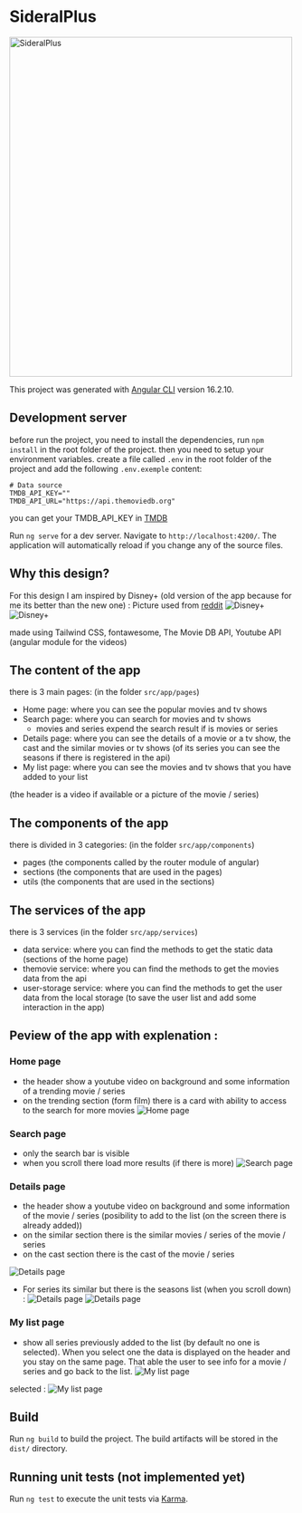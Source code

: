# SideralPlus
<img src="src/assets/logo/sideral-b-bg.svg" alt="SideralPlus" width="500" height="600">

This project was generated with [Angular CLI](https://github.com/angular/angular-cli) version 16.2.10.

## Development server
before run the project, you need to install the dependencies, run `npm install` in the root folder of the project.
then you need to setup your environment variables. create a file called `.env` in the root folder of the project and add the following `.env.exemple` content:
```
# Data source
TMDB_API_KEY=""
TMDB_API_URL="https://api.themoviedb.org"
```

you can get your TMDB_API_KEY in [TMDB](https://www.themoviedb.org/documentation/api)


Run `ng serve` for a dev server. Navigate to `http://localhost:4200/`. The application will automatically reload if you change any of the source files.


## Why this design?
For this design I am inspired by Disney+ (old version of the app because for me its better than the new one) :
Picture used from [reddit](https://www.reddit.com/r/DisneyPlus/comments/uphzrh/disney_new_user_interface_coming_around_march//)
![Disney+](readmeData/img.png)
![Disney+](readmeData/img-m.png)

made using Tailwind CSS, fontawesome, The Movie DB API, Youtube API (angular module for the videos)

## The content of the app
there is 3 main pages: (in the folder `src/app/pages`)
- Home page: where you can see the popular movies and tv shows
- Search page: where you can search for movies and tv shows
  - movies and series expend the search result if is movies or series
- Details page: where you can see the details of a movie or a tv show, the cast and the similar movies or tv shows (of its series you can see the seasons if there is registered in the api)
- My list page: where you can see the movies and tv shows that you have added to your list

(the header is a video if available or a picture of the movie / series)


## The components of the app
there is divided in 3 categories: (in the folder `src/app/components`)
- pages (the components called by the router module of angular)
- sections (the components that are used in the pages)
- utils (the components that are used in the sections)

## The services of the app
there is 3 services (in the folder `src/app/services`)
- data service: where you can find the methods to get the static data (sections of the home page)
- themovie service: where you can find the methods to get the movies data from the api
- user-storage service: where you can find the methods to get the user data from the local storage (to save the user list and add some interaction in the app)

## Peview of the app with explenation : 
### Home page
- the header show a youtube video on background and some information of a trending movie / series
- on the trending section (form film) there is a card with ability to access to the search for more movies
![Home page](readmeData/prev/home.png)
### Search page
- only the search bar is visible
- when you scroll there load more results (if there is more) 
![Search page](readmeData/prev/search.png)

### Details page
- the header show a youtube video on background and some information of the movie / series (posibility to add to the list (on the screen there is already added))
- on the similar section there is the similar movies / series of the movie / series
- on the cast section there is the cast of the movie / series

![Details page](readmeData/prev/movies-details.png)

- For series its similar but there is the seasons list (when you scroll down) :
![Details page](readmeData/prev/series-details.png)
![Details page](readmeData/prev/series-details2.png)

### My list page
- show all series previously added to the list (by default no one is selected). When you select one the data is displayed on the header and you stay on the same page. That able the user to see info for a movie / series and go back to the list.
![My list page](readmeData/prev/my-list-noselect.png)

selected : 
![My list page](readmeData/prev/my-list-select.png)


## Build

Run `ng build` to build the project. The build artifacts will be stored in the `dist/` directory.

## Running unit tests (not implemented yet)

Run `ng test` to execute the unit tests via [Karma](https://karma-runner.github.io).
